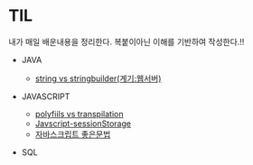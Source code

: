 # TIL
내가 매일 배운내용을 정리한다. 복붙이아닌 이해를 기반하여 작성한다.!!

* JAVA
  * [string vs stringbuilder(계기:웹서버)](https://github.com/JuJinPark/TIL/blob/master/JAVA/String%20vs%20Stringbuilder.md)

* JAVASCRIPT
  * [polyfiils vs transpilation](https://github.com/JuJinPark/TIL/blob/master/JAVASCRIPT/polyfills%20vs%20transpilation.md)
  * [Javscript-sessionStorage](https://github.com/JuJinPark/TIL/blob/master/JAVASCRIPT/Javascript%20SessionStorage.md)
  * [자바스크립트 좋은문법](https://github.com/JuJinPark/TIL/blob/master/JAVASCRIPT/자바스크립트%20좋은문법.md)

* SQL
